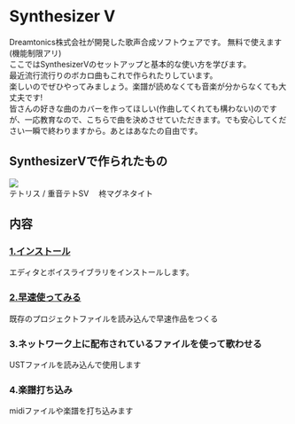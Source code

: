 # Synthesizer V
Dreamtonics株式会社が開発した歌声合成ソフトウェアです。
無料で使えます(機能制限アリ)  
ここではSynthesizerVのセットアップと基本的な使い方を学びます。  
最近流行流行りのボカロ曲もこれで作られたりしています。  
楽しいのでぜひやってみましょう。楽譜が読めなくても音楽が分からなくても大丈夫です!  
皆さんの好きな曲のカバーを作ってほしい(作曲してくれても構わない)のですが、一応教育なので、こちらで曲を決めさせていただきます。でも安心してください一瞬で終わりますから。あとはあなたの自由です。

## SynthesizerVで作られたもの
[![](https://img.youtube.com/vi/Soy4jGPHr3g/0.jpg)](https://www.youtube.com/watch?v=Soy4jGPHr3g)  
テトリス / 重音テトSV　
柊マグネタイト



## 内容
### [1.インストール](1-install)
エディタとボイスライブラリをインストールします。
### [2.早速使ってみる](2-LetsTry)
既存のプロジェクトファイルを読み込んで早速作品をつくる
### 3.ネットワーク上に配布されているファイルを使って歌わせる
USTファイルを読み込んで使用します
### 4.楽譜打ち込み
midiファイルや楽譜を打ち込みます
